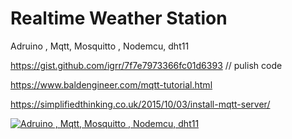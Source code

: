 # Realtime Weather Station
Adruino , Mqtt, Mosquitto , Nodemcu, dht11

https://gist.github.com/igrr/7f7e7973366fc01d6393 // pulish code
 
https://www.baldengineer.com/mqtt-tutorial.html
 
https://simplifiedthinking.co.uk/2015/10/03/install-mqtt-server/ 


[![Adruino , Mqtt, Mosquitto , Nodemcu, dht11](https://img.youtube.com/vi/ot8ZTpsdeJM/0.jpg)](https://www.youtube.com/watch?v=ot8ZTpsdeJM "Adruino , Mqtt, Mosquitto , Nodemcu, dht11")
